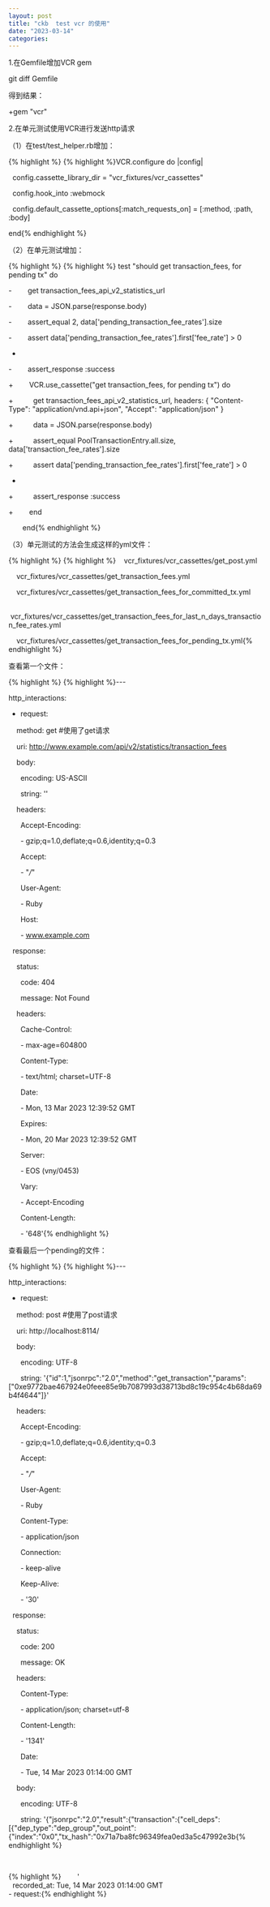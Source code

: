 ```yaml
---
layout: post
title: "ckb  test vcr 的使用"
date: "2023-03-14"
categories: 
---
```

<p>1.在Gemfile增加VCR gem</p>

<p>git diff Gemfile</p>

<p>得到结果：</p>

<p>+gem &quot;vcr&quot;</p>

<p>2.在单元测试使用VCR进行发送http请求</p>

<p>（1）在test/test_helper.rb增加：</p>

{% highlight %}
{% highlight %}VCR.configure do |config|

&nbsp; config.cassette_library_dir = &quot;vcr_fixtures/vcr_cassettes&quot;

&nbsp; config.hook_into :webmock

&nbsp; config.default_cassette_options[:match_requests_on] = [:method, :path, :body]

end{% endhighlight %}

<p>（2）在单元测试增加：</p>

{% highlight %}
{% highlight %}&nbsp;test &quot;should get transaction_fees, for pending tx&quot; do

-&nbsp;&nbsp;&nbsp;&nbsp;&nbsp;&nbsp;&nbsp; get transaction_fees_api_v2_statistics_url

-&nbsp;&nbsp;&nbsp;&nbsp;&nbsp;&nbsp;&nbsp; data = JSON.parse(response.body)

-&nbsp;&nbsp;&nbsp;&nbsp;&nbsp;&nbsp;&nbsp; assert_equal 2, data[&#39;pending_transaction_fee_rates&#39;].size

-&nbsp;&nbsp;&nbsp;&nbsp;&nbsp;&nbsp;&nbsp; assert data[&#39;pending_transaction_fee_rates&#39;].first[&#39;fee_rate&#39;] &gt; 0

-

-&nbsp;&nbsp;&nbsp;&nbsp;&nbsp;&nbsp;&nbsp; assert_response :success

+&nbsp;&nbsp;&nbsp;&nbsp;&nbsp;&nbsp;&nbsp; VCR.use_cassette(&quot;get transaction_fees, for pending tx&quot;) do

+&nbsp;&nbsp;&nbsp;&nbsp;&nbsp;&nbsp;&nbsp;&nbsp;&nbsp; get transaction_fees_api_v2_statistics_url, headers: { &quot;Content-Type&quot;: &quot;application/vnd.api+json&quot;, &quot;Accept&quot;: &quot;application/json&quot; }

+&nbsp;&nbsp;&nbsp;&nbsp;&nbsp;&nbsp;&nbsp;&nbsp;&nbsp; data = JSON.parse(response.body)

+&nbsp;&nbsp;&nbsp;&nbsp;&nbsp;&nbsp;&nbsp;&nbsp;&nbsp; assert_equal PoolTransactionEntry.all.size, data[&#39;transaction_fee_rates&#39;].size

+&nbsp;&nbsp;&nbsp;&nbsp;&nbsp;&nbsp;&nbsp;&nbsp;&nbsp; assert data[&#39;pending_transaction_fee_rates&#39;].first[&#39;fee_rate&#39;] &gt; 0

+

+&nbsp;&nbsp;&nbsp;&nbsp;&nbsp;&nbsp;&nbsp;&nbsp;&nbsp; assert_response :success

+&nbsp;&nbsp;&nbsp;&nbsp;&nbsp;&nbsp;&nbsp; end

&nbsp;&nbsp;&nbsp;&nbsp;&nbsp;&nbsp; end{% endhighlight %}

<p>（3）单元测试的方法会生成这样的yml文件：</p>

{% highlight %}
{% highlight %}&nbsp;&nbsp;&nbsp; vcr_fixtures/vcr_cassettes/get_post.yml

&nbsp;&nbsp; &nbsp;vcr_fixtures/vcr_cassettes/get_transaction_fees.yml

&nbsp;&nbsp; &nbsp;vcr_fixtures/vcr_cassettes/get_transaction_fees_for_committed_tx.yml

&nbsp;&nbsp; &nbsp;vcr_fixtures/vcr_cassettes/get_transaction_fees_for_last_n_days_transaction_fee_rates.yml

&nbsp;&nbsp; &nbsp;vcr_fixtures/vcr_cassettes/get_transaction_fees_for_pending_tx.yml{% endhighlight %}

<p>查看第一个文件：</p>

{% highlight %}
{% highlight %}---

http_interactions:

- request:

&nbsp;&nbsp;&nbsp; method: get #使用了get请求

&nbsp;&nbsp;&nbsp; uri: http://www.example.com/api/v2/statistics/transaction_fees

&nbsp;&nbsp;&nbsp; body:

&nbsp;&nbsp;&nbsp;&nbsp;&nbsp; encoding: US-ASCII

&nbsp;&nbsp;&nbsp;&nbsp;&nbsp; string: &#39;&#39;

&nbsp;&nbsp;&nbsp; headers:

&nbsp;&nbsp;&nbsp;&nbsp;&nbsp; Accept-Encoding:

&nbsp;&nbsp;&nbsp;&nbsp;&nbsp; - gzip;q=1.0,deflate;q=0.6,identity;q=0.3

&nbsp;&nbsp;&nbsp;&nbsp;&nbsp; Accept:

&nbsp;&nbsp;&nbsp;&nbsp;&nbsp; - &quot;*/*&quot;

&nbsp;&nbsp;&nbsp;&nbsp;&nbsp; User-Agent:

&nbsp;&nbsp;&nbsp;&nbsp;&nbsp; - Ruby

&nbsp;&nbsp;&nbsp;&nbsp;&nbsp; Host:

&nbsp;&nbsp;&nbsp;&nbsp;&nbsp; - www.example.com

&nbsp; response:

&nbsp;&nbsp;&nbsp; status:

&nbsp;&nbsp;&nbsp;&nbsp;&nbsp; code: 404

&nbsp;&nbsp;&nbsp;&nbsp;&nbsp; message: Not Found

&nbsp;&nbsp;&nbsp; headers:

&nbsp;&nbsp;&nbsp;&nbsp;&nbsp; Cache-Control:

&nbsp;&nbsp;&nbsp;&nbsp;&nbsp; - max-age=604800

&nbsp;&nbsp;&nbsp;&nbsp;&nbsp; Content-Type:

&nbsp;&nbsp;&nbsp;&nbsp;&nbsp; - text/html; charset=UTF-8

&nbsp;&nbsp;&nbsp;&nbsp;&nbsp; Date:

&nbsp;&nbsp;&nbsp;&nbsp;&nbsp; - Mon, 13 Mar 2023 12:39:52 GMT

&nbsp;&nbsp;&nbsp;&nbsp;&nbsp; Expires:

&nbsp;&nbsp;&nbsp;&nbsp;&nbsp; - Mon, 20 Mar 2023 12:39:52 GMT

&nbsp;&nbsp;&nbsp;&nbsp;&nbsp; Server:

&nbsp;&nbsp;&nbsp;&nbsp;&nbsp; - EOS (vny/0453)

&nbsp;&nbsp;&nbsp;&nbsp;&nbsp; Vary:

&nbsp;&nbsp;&nbsp;&nbsp;&nbsp; - Accept-Encoding

&nbsp;&nbsp;&nbsp;&nbsp;&nbsp; Content-Length:

&nbsp;&nbsp;&nbsp;&nbsp;&nbsp; - &#39;648&#39;{% endhighlight %}

<p>查看最后一个pending的文件：</p>

{% highlight %}
{% highlight %}---

http_interactions:

- request:

&nbsp;&nbsp;&nbsp; method: post #使用了post请求

&nbsp;&nbsp;&nbsp; uri: http://localhost:8114/

&nbsp;&nbsp;&nbsp; body:

&nbsp;&nbsp;&nbsp;&nbsp;&nbsp; encoding: UTF-8

&nbsp;&nbsp;&nbsp;&nbsp;&nbsp; string: &#39;{&quot;id&quot;:1,&quot;jsonrpc&quot;:&quot;2.0&quot;,&quot;method&quot;:&quot;get_transaction&quot;,&quot;params&quot;:[&quot;0xe9772bae467924e0feee85e9b7087993d38713bd8c19c954c4b68da69b4f4644&quot;]}&#39;

&nbsp;&nbsp;&nbsp; headers:

&nbsp;&nbsp;&nbsp;&nbsp;&nbsp; Accept-Encoding:

&nbsp;&nbsp;&nbsp;&nbsp;&nbsp; - gzip;q=1.0,deflate;q=0.6,identity;q=0.3

&nbsp;&nbsp;&nbsp;&nbsp;&nbsp; Accept:

&nbsp;&nbsp;&nbsp;&nbsp;&nbsp; - &quot;*/*&quot;

&nbsp;&nbsp;&nbsp;&nbsp;&nbsp; User-Agent:

&nbsp;&nbsp;&nbsp;&nbsp;&nbsp; - Ruby

&nbsp;&nbsp;&nbsp;&nbsp;&nbsp; Content-Type:

&nbsp;&nbsp;&nbsp;&nbsp;&nbsp; - application/json

&nbsp;&nbsp;&nbsp;&nbsp;&nbsp; Connection:

&nbsp;&nbsp;&nbsp;&nbsp;&nbsp; - keep-alive

&nbsp;&nbsp;&nbsp;&nbsp;&nbsp; Keep-Alive:

&nbsp;&nbsp;&nbsp;&nbsp;&nbsp; - &#39;30&#39;

&nbsp; response:

&nbsp;&nbsp;&nbsp; status:

&nbsp;&nbsp;&nbsp;&nbsp;&nbsp; code: 200

&nbsp;&nbsp;&nbsp;&nbsp;&nbsp; message: OK

&nbsp;&nbsp;&nbsp; headers:

&nbsp;&nbsp;&nbsp;&nbsp;&nbsp; Content-Type:

&nbsp;&nbsp;&nbsp;&nbsp;&nbsp; - application/json; charset=utf-8

&nbsp;&nbsp;&nbsp;&nbsp;&nbsp; Content-Length:

&nbsp;&nbsp;&nbsp;&nbsp;&nbsp; - &#39;1341&#39;

&nbsp;&nbsp;&nbsp;&nbsp;&nbsp; Date:

&nbsp;&nbsp;&nbsp;&nbsp;&nbsp; - Tue, 14 Mar 2023 01:14:00 GMT

&nbsp;&nbsp;&nbsp; body:

&nbsp;&nbsp;&nbsp;&nbsp;&nbsp; encoding: UTF-8

&nbsp;&nbsp;&nbsp;&nbsp;&nbsp; string: &#39;{&quot;jsonrpc&quot;:&quot;2.0&quot;,&quot;result&quot;:{&quot;transaction&quot;:{&quot;cell_deps&quot;:[{&quot;dep_type&quot;:&quot;dep_group&quot;,&quot;out_point&quot;:{&quot;index&quot;:&quot;0x0&quot;,&quot;tx_hash&quot;:&quot;0x71a7ba8fc96349fea0ed3a5c47992e3b{% endhighlight %}

<p>&nbsp;</p>

<p>{% highlight %}&nbsp;&nbsp;&nbsp;&nbsp;&nbsp;&nbsp;&nbsp; &#39;<br />
&nbsp; recorded_at: Tue, 14 Mar 2023 01:14:00 GMT<br />
- request:{% endhighlight %}</p>

<p>&nbsp;</p>

<p>&nbsp;</p>

